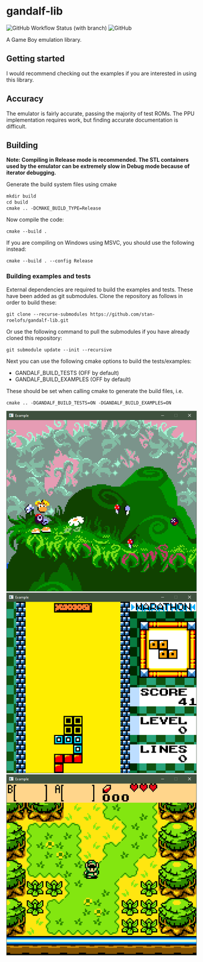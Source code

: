 # gandalf-lib
![GitHub Workflow Status (with branch)](https://img.shields.io/github/actions/workflow/status/stan-roelofs/gandalf-lib/cmake.yml?branch=main)
![GitHub](https://img.shields.io/github/license/stan-roelofs/gandalf-lib)

A Game Boy emulation library.

## Getting started
I would recommend checking out the examples if you are interested in using this library.

## Accuracy
The emulator is fairly accurate, passing the majority of test ROMs. The PPU implementation requires work, but finding accurate documentation is difficult. 

## Building
**Note: Compiling in Release mode is recommended. The STL containers used by the emulator can be extremely slow in Debug mode because of iterator debugging.**

Generate the build system files using cmake
```
mkdir build
cd build
cmake .. -DCMAKE_BUILD_TYPE=Release
```

Now compile the code:
```
cmake --build .
```

If you are compiling on Windows using MSVC, you should use the following instead:
```
cmake --build . --config Release
```

### Building examples and tests
External dependencies are required to build the examples and tests. These have been added as git submodules. Clone the repository as follows in order to build these:

```
git clone --recurse-submodules https://github.com/stan-roelofs/gandalf-lib.git
```

Or use the following command to pull the submodules if you have already cloned this repository:

```
git submodule update --init --recursive
```

Next you can use the following cmake options to build the tests/examples:
- GANDALF_BUILD_TESTS (OFF by default)
- GANDALF_BUILD_EXAMPLES (OFF by default)

These should be set when calling cmake to generate the build files, i.e.
```
cmake .. -DGANDALF_BUILD_TESTS=ON -DGANDALF_BUILD_EXAMPLES=ON
```

![example.png](data/example.png)
![example2.png](data/example2.png)
![example3.png](data/example3.png)